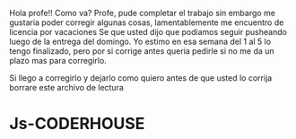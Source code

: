 Hola profe!!
Como va?
Profe, pude completar el trabajo sin embargo me gustaria poder corregir algunas cosas, lamentablemente me encuentro de licencia por vacaciones
Se que usted dijo que podiamos seguir pusheando luego de la entrega del domingo.
Yo estimo en esa semana del 1 al 5 lo tengo finalizado, pero por si corrige antes queria pedirle si no me da un plazo mas para corregirlo.

Si llego a corregirlo y dejarlo como quiero antes de que usted lo corrija borrare este archivo de lectura


# Js-CODERHOUSE
